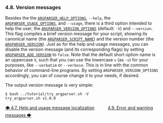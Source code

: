### 4.8. Version messages

Besides the the [`ARGPARSER_HELP_OPTIONS`](../reference/environment_variables/environment_variables.md#8427-argparser_help_options), `--help`, the [`ARGPARSER_USAGE_OPTIONS`](../reference/environment_variables/environment_variables.md#8452-argparser_usage_options), and `--usage`, there is a third option intended to help the user, the [`ARGPARSER_VERSION_OPTIONS`](../reference/environment_variables/environment_variables.md#8459-argparser_version_options) (default: `-V`) and `--version`. This flag compiles a brief version message for your script, showing its canonical name (the [`ARGPARSER_SCRIPT_NAME`](../reference/environment_variables/environment_variables.md#8437-argparser_script_name)) and the version number (the [`ARGPARSER_VERSION`](../reference/environment_variables/environment_variables.md#8457-argparser_version)). Just as for the help and usage messages, you can disable the version message (and its corresponding flags) by setting [`ARGPARSER_ADD_VERSION`](../reference/environment_variables/environment_variables.md#844-argparser_add_version) to `false`. Note that the default short option name is an uppercase `V`, such that you can use the lowercase `v` (as `-v`) for your purposes, like `--verbatim` or `--verbose`. This is in line with the common behavior of command-line programs. By setting `ARGPARSER_VERSION_OPTIONS` accordingly, you can of course change it to your needs, if desired.

The output version message is very simple:

<!-- <include command="bash ../tutorial/try_argparser.sh -V" lang="console"> -->
```console
$ bash ../tutorial/try_argparser.sh -V
try_argparser.sh v1.0.0
```
<!-- </include> -->

[&#129092;&nbsp;4.7. Help and usage message localization](help_and_usage_message_localization.md)
&nbsp;&nbsp;&nbsp;&nbsp;&nbsp;&nbsp;&nbsp;&nbsp;&nbsp;&nbsp;[4.9. Error and warning messages&nbsp;&#129094;](error_and_warning_messages.md)
